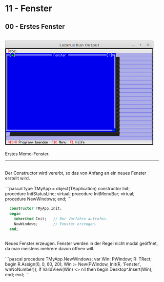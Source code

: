 # 11 - Fenster
## 00 - Erstes Fenster
<br>
<img src="image.png" alt="Selfhtml"><br><br>
Erstes Memo-Fenster.<br>
<hr><br>
Der Constructor wird vererbt, so das von Anfang an ein neues Fenster erstellt wird.<br>
<br>
```pascal
type
  TMyApp = object(TApplication)
    constructor Init;
<br>
    procedure InitStatusLine; virtual;
    procedure InitMenuBar; virtual;
<br>
    procedure NewWindows;
  end;
```
<br>

```pascal
  constructor TMyApp.Init;
  begin
    inherited Init;   // Der Vorfahre aufrufen.
    NewWindows;       // Fenster erzeugen.
  end;
```
<br>
Neues Fenster erzeugen. Fenster werden in der Regel nicht modal geöffnet, da man meistens mehrere davon öffnen will.<br>
<br>
```pascal
  procedure TMyApp.NewWindows;
  var
    Win: PWindow;
    R: TRect;
  begin
    R.Assign(0, 0, 60, 20);
    Win := New(PWindow, Init(R, 'Fenster', wnNoNumber));
    if ValidView(Win) <> nil then begin
      Desktop^.Insert(Win);
    end;
  end;
```
<br>

